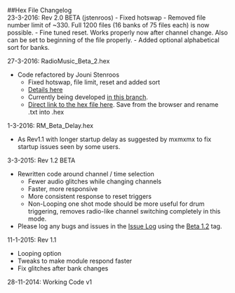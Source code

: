 ##Hex File Changelog  
23-3-2016: Rev 2.0 BETA (jstenroos)
    - Fixed hotswap
    - Removed file number limit of ~330. Full 1200 files (16 banks of 75 files each) is now possible.
    - Fine tuned reset. Works properly now after channel change. Also can be set to beginning of the file properly.
    - Added optional alphabetical sort for banks.

27-3-2016: RadioMusic_Beta_2.hex
- Code refactored by Jouni Stenroos  
    - Fixed hotswap, file limit, reset and added sort  
    - [Details here](https://www.muffwiggler.com/forum/viewtopic.php?p=2184098#2184098)  
    - Currently being developed [in this branch](https://github.com/jstenroos/RadioMusic/tree/dev_200).
    - [Direct link to the hex file here](https://raw.githubusercontent.com/TomWhitwell/RadioMusic/master/Collateral/hex%20files/Beta/RadioMusic_Beta_2.hex). Save from the browser and rename .txt into .hex  
    
1-3-2016: RM_Beta_Delay.hex  
- As Rev1.1 with longer startup delay as suggested by mxmxmx to fix startup issues seen by some users.  

3-3-2015: Rev 1.2 BETA 
- Rewritten code around channel / time selection
    - Fewer audio glitches while changing channels 
    - Faster, more responsive 
    - More consistent response to reset triggers 
    - Non-Looping one shot mode should be more useful for drum triggering, removes radio-like channel switching completely in this mode. 
- Please log any bugs and issues in the [Issue Log](https://github.com/TomWhitwell/RadioMusic/issues) using the [Beta 1.2](https://github.com/TomWhitwell/RadioMusic/labels/Beta%201.2) tag.  

11-1-2015: Rev 1.1 
- Looping option  
- Tweaks to make module respond faster  
- Fix glitches after bank changes

28-11-2014: Working Code v1  
